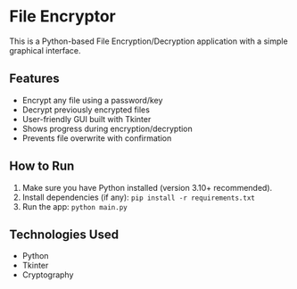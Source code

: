 # File Encryptor
This is a Python-based File Encryption/Decryption application with a simple graphical interface.

## Features
- Encrypt any file using a password/key
- Decrypt previously encrypted files
- User-friendly GUI built with Tkinter
- Shows progress during encryption/decryption
- Prevents file overwrite with confirmation

## How to Run
1. Make sure you have Python installed (version 3.10+ recommended).
2. Install dependencies (if any): `pip install -r requirements.txt`
3. Run the app: `python main.py`

## Technologies Used
- Python
- Tkinter
- Cryptography

